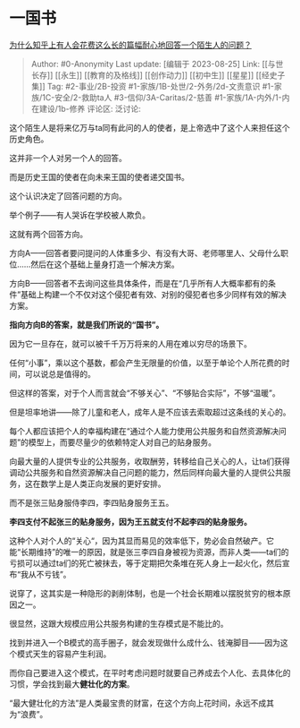 # 一国书
[为什么知乎上有人会花费这么长的篇幅耐心地回答一个陌生人的问题？](https://www.zhihu.com/question/53753874/answer/2818367044)

> Author: #0-Anonymity
> Last update: [编辑于 2023-08-25]
> Link: [[与世长存]] [[永生]] [[教育的及格线]] [[创作动力]] [[初中生]] [[星星]] [[经史子集]]
> Tag: #2-事业/2B-投资 #1-家族/1B-处世/2-外务/2d-文责意识 #1-家族/1C-安全/2-救助ta人 #3-信仰/3A-Caritas/2-慈善 #1-家族/1A-内外/1-内在建设/1b-修养
> 评论区:
> 泛讨论:

这个陌生人是将来亿万与ta同有此问的人的使者，是上帝选中了这个人来担任这个历史角色。

这并非一个人对另一个人的回答。

而是历史王国的使者在向未来王国的使者递交国书。

这个认识决定了回答问题的方向。

举个例子——有人哭诉在学校被人欺负。

这就有两个回答方向。

方向A——回答者要问提问的人体重多少、有没有大哥、老师哪里人、父母什么职位……然后在这个基础上量身打造一个解决方案。

方向B——回答者不去询问这些具体条件，而是在“几乎所有人大概率都有的条件”基础上构建一个不仅对这个侵犯者有效、对别的侵犯者也多少同样有效的解决方案。

**指向方向B的答案，就是我们所说的“国书”。**

因为它一旦存在，就可以被千千万万将来的人用在难以穷尽的场景下。

任何“小事”，乘以这个基数，都会产生无限量的价值，以至于单论个人所花费的时间，可以说总是值得的。

但这样的答案，对于个人而言就会“不够关心”、“不够贴合实际”，不够“温暖”。

但是坦率地讲——除了儿童和老人，成年人是不应该去索取超过这条线的关心的。

每个人都应该把个人的幸福构建在“通过个人能力使用公共服务和自然资源解决问题”的模型上，而要尽量少的依赖特定人对自己的贴身服务。

向最大量的人提供专业的公共服务，收取酬劳，转移给自己关心的人，让ta们获得调动公共服务和自然资源解决自己问题的能力，然后同样向最大量的人提供公共服务，这在数学上是人类正向发展的更好安排。

而不是张三贴身服侍李四，李四贴身服务王五。

**李四支付不起张三的贴身服务，因为王五就支付不起李四的贴身服务。**

这种个人对个人的“关心“，因为其显而易见的效率低下，势必会自然破产。它能“长期维持”的唯一的原因，就是张三李四自身被视为资源，而非人类——ta们的亏损可以通过ta们的死亡被抹去，等于定期把欠条堆在死人身上一起火化，然后宣布“我从不亏钱”。

说穿了，这其实是一种隐形的剥削体制，也是一个社会长期难以摆脱贫穷的根本原因之一。

很显然，这跟大规模应用公共服务构建的生存模式是不能比的。

找到并进入一个B模式的高手圈子，就会发现做什么成什么、钱淹脚目——因为这个模式天生的容易产生利润。

而你自己要进入这个模式，在平时考虑问题时就要自己养成去个人化、去具体化的习惯，学会找到最大**健壮化的方案**。

“最大健壮化的方法”是人类最宝贵的财富，在这个方向上花时间，永远不成其为“浪费”。